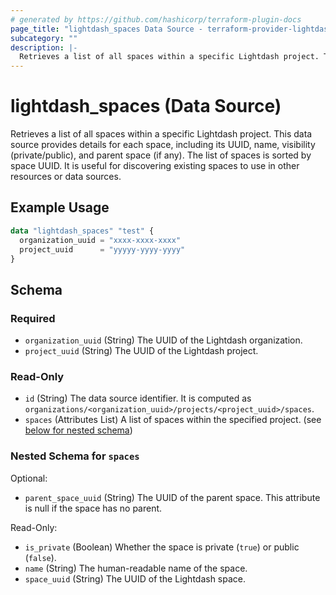 ```yaml
---
# generated by https://github.com/hashicorp/terraform-plugin-docs
page_title: "lightdash_spaces Data Source - terraform-provider-lightdash"
subcategory: ""
description: |-
  Retrieves a list of all spaces within a specific Lightdash project. This data source provides details for each space, including its UUID, name, visibility (private/public), and parent space (if any). The list of spaces is sorted by space UUID. It is useful for discovering existing spaces to use in other resources or data sources.
---
```


# lightdash_spaces (Data Source)

Retrieves a list of all spaces within a specific Lightdash project. This data source provides details for each space, including its UUID, name, visibility (private/public), and parent space (if any). The list of spaces is sorted by space UUID. It is useful for discovering existing spaces to use in other resources or data sources.

## Example Usage

```terraform
data "lightdash_spaces" "test" {
  organization_uuid = "xxxx-xxxx-xxxx"
  project_uuid      = "yyyyy-yyyy-yyyy"
}
```

<!-- schema generated by tfplugindocs -->
## Schema

### Required

- `organization_uuid` (String) The UUID of the Lightdash organization.
- `project_uuid` (String) The UUID of the Lightdash project.

### Read-Only

- `id` (String) The data source identifier. It is computed as `organizations/<organization_uuid>/projects/<project_uuid>/spaces`.
- `spaces` (Attributes List) A list of spaces within the specified project. (see [below for nested schema](#nestedatt--spaces))

<a id="nestedatt--spaces"></a>
### Nested Schema for `spaces`

Optional:

- `parent_space_uuid` (String) The UUID of the parent space. This attribute is null if the space has no parent.

Read-Only:

- `is_private` (Boolean) Whether the space is private (`true`) or public (`false`).
- `name` (String) The human-readable name of the space.
- `space_uuid` (String) The UUID of the Lightdash space.

